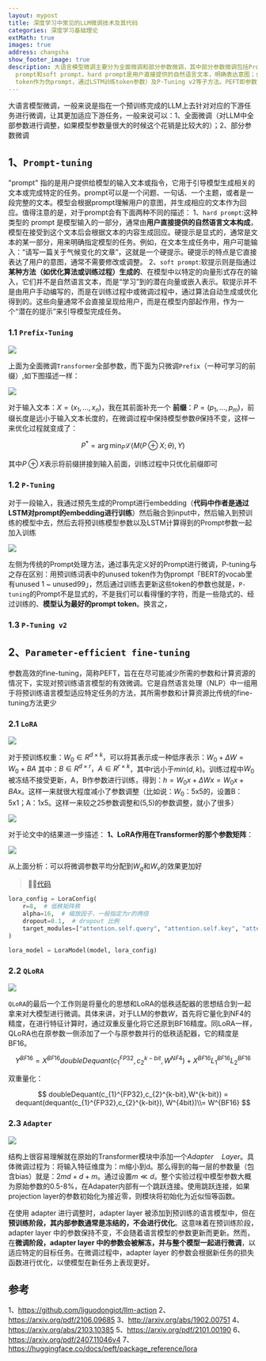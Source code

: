 ```yaml
---
layout: mypost
title: 深度学习中常见的LLM微调技术及其代码
categories: 深度学习基础理论
extMath: true
images: true
address: changsha
show_footer_image: true
description: 大语言模型微调主要分为全面微调和部分参数微调，其中部分参数微调包括Prompt-tuning和Parameter-efficient fine-tuning（PEFT）等方法。Prompt-tuning分为hard
  prompt和soft prompt，hard prompt是用户直接提供的自然语言文本，明确表达意图；soft prompt则是通过算法生成的潜在向量，在模型内部引导任务完成。其下有Prefix-Tuning（微调可学习前缀，保持模型参数不变）、P-Tuning（使用预训练词表中unused
  token作为伪prompt，通过LSTM训练token参数）及P-Tuning v2等子方法。PEFT即参数高效微调，旨在减少参数和计算资源消耗，包括LoRA（将预训练权重表示为低秩矩阵，冻结原权重仅训练低秩矩阵）、QLoRA（结合量化与LoRA，量化参数至NF4精度并双重反量化）、Adapter（在Transformer模块添加适配器，微调适配器参数，参数量为原始模型的0.5%-8%）等，可有效使预训练语言模型适应特定下游任务。
---
```


大语言模型微调，一般来说是指在一个预训练完成的LLM上去针对对应的下游任务进行微调，让其更加适应下游任务，一般来说可以：1、全面微调（对LLM中全部参数进行调整，如果模型参数量很大的时候这个花销是比较大的）；2、部分参数微调

## 1、`Prompt-tuning`

"prompt" 指的是用户提供给模型的输入文本或指令，它用于引导模型生成相关的文本或完成特定的任务。prompt可以是一个问题、一句话、一个主题，或者是一段完整的文本。模型会根据prompt理解用户的意图，并生成相应的文本作为回应。值得注意的是，对于prompt会有下面两种不同的描述：
1、`hard prompt`:这种类型的 prompt 是模型输入的一部分，通常由**用户直接提供的自然语言文本构成**，模型在接受到这个文本后会根据文本的内容生成回应。硬提示是显式的，通常是文本的某一部分，用来明确指定模型的任务。例如，在文本生成任务中，用户可能输入：“请写一篇关于气候变化的文章”，这就是一个硬提示。硬提示的特点是它直接表达了用户的意图，通常不需要修改或调整。
2、`soft prompt`:软提示则是指通过**某种方法（如优化算法或训练过程）生成的**、在模型中以特定的向量形式存在的输入，它们并不是自然语言文本，而是“学习”到的潜在向量或嵌入表示。软提示并不是由用户手动编写的，而是在训练过程中或微调过程中，通过算法自动生成或优化得到的。这些向量通常不会直接呈现给用户，而是在模型内部起作用，作为一个“潜在的提示”来引导模型完成任务。

### 1.1 `Prefix-Tuning`

![](https://s2.loli.net/2025/06/21/BY5cik7tPNTxz4U.webp)

上面为全面微调`Transformer`全部参数，而下面为只微调`Prefix`（一种可学习的前缀）,如下图描述一样：

![](https://s2.loli.net/2025/06/21/fgAZlSHWtab5GR4.webp)

对于输入文本：$X=(x_1,...,x_n)$，我在其前面补充一个 **前缀**：$P=(p_1,...,p_m)$，前缀长度是远小于输入文本长度的，在微调过程中保持模型参数$\theta$保持不变，这样一来优化过程就变成了：

$$
P^*=\arg\min_P\mathcal{L}(M(P\oplus X;\theta),Y)
$$

其中$P\oplus X$表示将前缀拼接到输入前面，训练过程中只优化前缀即可

### 1.2 `P-Tuning`

对于一段输入，我通过预先生成的Prompt进行embedding（**代码中作者是通过LSTM对prompt的embedding进行训练**）然后融合到input中，然后输入到预训练的模型中去，然后去将预训练模型参数以及LSTM计算得到的Prompt参数一起加入训练

![](https://s2.loli.net/2025/06/21/xFYeo9KLA2wlCNH.webp)

左侧为传统的Prompt处理方法，通过事先定义好的Prompt进行微调，P-tuning与之存在区别：用预训练词表中的unused token作为伪prompt「BERT的vocab里有unused 1 ~ unused99」，然后通过训练去更新这些token的参数也就是，`P-tuning`的Prompt不是显式的，不是我们可以看得懂的字符，而是一些隐式的、经过训练的、**模型认为最好的prompt token**。换言之，

### 1.3 `P-Tuning v2`

## 2、`Parameter-efficient fine-tuning`

参数高效的fine-tuning，简称PEFT，旨在在尽可能减少所需的参数和计算资源的情况下，实现对预训练语言模型的有效微调。它是自然语言处理（NLP）中一组用于将预训练语言模型适应特定任务的方法，其所需参数和计算资源比传统的fine-tuning方法更少

### 2.1 `LoRA`

![](https://s2.loli.net/2025/06/21/zlLUfV7bmhK9Diy.webp)

对于预训练权重：$W_0 \in R^{d \times k}$，可以将其表示成一种低序表示：$W_0 + \Delta W= W_0+ BA$ 其中：$B \in R ^{d \times r}，A \in R ^{r \times k}$，其中r远小于$min(d,k)$。训练过程中$W_0$被冻结不接受更新，A，B作参数进行训练，得到：$h= W_0x+ \Delta Wx=W_0x+BAx$。这样一来就很大程度减小了参数调整（比如说：$W_0$：5x5的，设置B：5x1；A：1x5。这样一来较之25参数调整和(5,5)的参数调整，就小了很多）

![](https://s2.loli.net/2025/06/21/TJR5nD2QbpXKZhf.webp)

对于论文中的结果进一步描述：
**1、LoRA作用在Transformer的那个参数矩阵**：

![](https://s2.loli.net/2025/06/21/aYRSLX97KOHVGsf.webp)

从上面分析：可以将微调参数平均分配到$W_q$和$W_v$的效果更加好

> 😶‍🌫️[代码](https://huggingface.co/docs/peft/package_reference/lora)

```python
lora_config = LoraConfig(
    r=8,  # 低秩矩阵秩
    alpha=16,  # 缩放因子，一般指定为r的两倍
    dropout=0.1,  # dropout 比例
    target_modules=["attention.self.query", "attention.self.key", "attention.self.value", "intermediate.dense"],  # 在这些层添加 LoRA
)

lora_model = LoraModel(model, lora_config)
```

### 2.2 `QLoRA`

![](https://s2.loli.net/2025/06/21/IJEx4Ctr27cQfDj.webp)

`QLoRA`的最后一个工作则是将量化的思想和LoRA的低秩适配器的思想结合到一起拿来对大模型进行微调。具体来讲，对于LLM的参数$W$，首先将它量化到NF4的精度，在进行特征计算时，通过双重反量化将它还原到BF16精度。同LoRA一样，QLoRA也在原参数一侧添加了一个与原参数并行的低秩适配器，它的精度是BF16。

$$
Y^{BF16}= X^{BF16}doubleDequant(c_{1}^{FP32},c_{2}^{k-bit},W^{NF4}) + X^{BF16}L_{1}^{BF16}L_{2}^{BF16}
$$

双重量化：

$$
doubleDequant(c_{1}^{FP32},c_{2}^{k-bit},W^{k-bit}) = dequant(dequant(c_{1}^{FP32},c_{2}^{k-bit}), W^{4bit})\\= W^{BF16}
$$

### 2.3 `Adapter`

![](https://s2.loli.net/2025/06/21/Q1k9gncXvVrRMp4.webp)

结构上很容易理解就在原始的Transformer模块中添加一个$Adapter \quad Layer$。具体微调过程为：将输入特征维度为：m缩小到d。那么得到的每一层的参数量（包含bias）就是：$2md+d+m$。通过设置$m \ll d$。整个实验过程中模型参数大概为原始参数的0.5-8%，在Adapater内部有一个跳跃连接。使用跳跃连接，如果projection layer的参数初始化为接近零，则模块将初始化为近似恒等函数。

在使用 adapter 进行调整时，adapter layer 被添加到预训练的语言模型中，但在**预训练阶段，其内部参数通常是冻结的，不会进行优化**。这意味着在预训练阶段，adapter layer 中的参数保持不变，不会随着语言模型的参数更新而更新。然而，在**微调阶段，adapter layer 中的参数会被解冻，并与整个模型一起进行微调**，以适应特定的目标任务。在微调过程中，adapter layer 的参数会根据新任务的损失函数进行优化，以使模型在新任务上表现更好。


## 参考

1、https://github.com/liguodongiot/llm-action
2、https://arxiv.org/pdf/2106.09685
3、http://arxiv.org/abs/1902.00751
4、https://arxiv.org/abs/2103.10385
5、https://arxiv.org/pdf/2101.00190
6、https://arxiv.org/pdf/2407.11046v4
7、https://huggingface.co/docs/peft/package_reference/lora